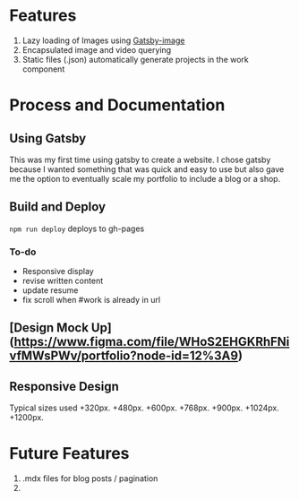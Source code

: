 
# Features
1. Lazy loading of Images using [Gatsby-image](https://www.gatsbyjs.org/docs/using-gatsby-image/)
2. Encapsulated image and video querying 
3. Static files (.json) automatically generate projects in the work component


# Process and Documentation
## Using Gatsby
This was my first time using gatsby to create a website. I chose gatsby because I wanted something that was quick and easy to use but also gave me the option to eventually scale my portfolio to include a blog or a shop. 

## Build and Deploy
`npm run deploy` deploys to gh-pages

### To-do 
- Responsive display
- revise written content
- update resume 
- fix scroll when #work is already in url 

## [Design Mock Up] (https://www.figma.com/file/WHoS2EHGKRhFNivfMWsPWv/portfolio?node-id=12%3A9)

## Responsive Design 
Typical sizes used
+320px.
+480px.
+600px.
+768px.
+900px.
+1024px.
+1200px.


# Future Features
1. .mdx files for blog posts / pagination 
2. 